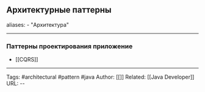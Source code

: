 ## Архитектурные паттерны 

aliases: 
	- "Архитектура"




---
### Паттерны проектирования приложение 
- [[CQRS]]



---

Tags:  #architectural #pattern #java
Author: [[]]
Related: [[Java Developer]]
URL: -- 